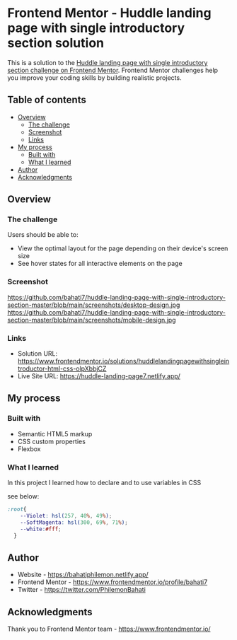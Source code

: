 # Frontend Mentor - Huddle landing page with single introductory section solution

This is a solution to the [Huddle landing page with single introductory section challenge on Frontend Mentor](https://www.frontendmentor.io/challenges/huddle-landing-page-with-a-single-introductory-section-B_2Wvxgi0). Frontend Mentor challenges help you improve your coding skills by building realistic projects. 

## Table of contents

- [Overview](#overview)
  - [The challenge](#the-challenge)
  - [Screenshot](#screenshot)
  - [Links](#links)
- [My process](#my-process)
  - [Built with](#built-with)
  - [What I learned](#what-i-learned)
- [Author](#author)
- [Acknowledgments](#acknowledgments)

## Overview

### The challenge

Users should be able to:

- View the optimal layout for the page depending on their device's screen size
- See hover states for all interactive elements on the page

### Screenshot

https://github.com/bahati7/huddle-landing-page-with-single-introductory-section-master/blob/main/screenshots/desktop-design.jpg
https://github.com/bahati7/huddle-landing-page-with-single-introductory-section-master/blob/main/screenshots/mobile-design.jpg



### Links

- Solution URL: https://www.frontendmentor.io/solutions/huddlelandingpagewithsingleintroductor-html-css-olpXbbjCZ
- Live Site URL: https://huddle-landing-page7.netlify.app/

## My process

### Built with

- Semantic HTML5 markup
- CSS custom properties
- Flexbox



### What I learned

In this project I learned how to declare and to use variables in CSS

see below:


```css
:root{
    --Violet: hsl(257, 40%, 49%);
    --SoftMagenta: hsl(300, 69%, 71%);
    --white:#fff;
  }

```

## Author

- Website - https://bahatiphilemon.netlify.app/
- Frontend Mentor - https://www.frontendmentor.io/profile/bahati7
- Twitter - https://twitter.com/PhilemonBahati



## Acknowledgments

Thank you to Frontend Mentor team - https://www.frontendmentor.io/

